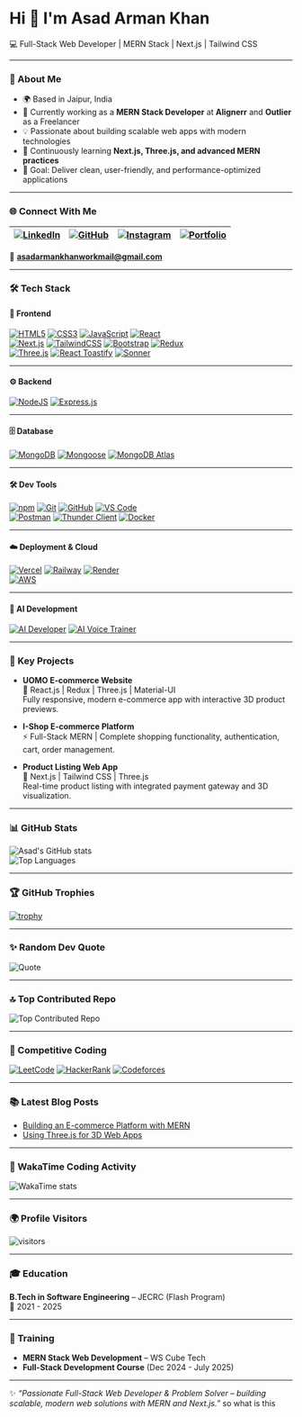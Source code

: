 # Hi 👋 I'm Asad Arman Khan

💻 Full-Stack Web Developer | MERN Stack | Next.js | Tailwind CSS  

---

### 🚀 About Me
- 🌍 Based in Jaipur, India  
- 🔭 Currently working as a **MERN Stack Developer** at **Alignerr** and **Outlier** as a Freelancer  
- 💡 Passionate about building scalable web apps with modern technologies  
- 🌱 Continuously learning **Next.js, Three.js, and advanced MERN practices**  
- 🎯 Goal: Deliver clean, user-friendly, and performance-optimized applications  

---

### 🌐 Connect With Me

| [![LinkedIn](https://img.shields.io/badge/LinkedIn-0077B5?style=for-the-badge&logo=linkedin&logoColor=white)](https://www.linkedin.com/in/asad-arman-khan-a62b5134b/) | [![GitHub](https://img.shields.io/badge/GitHub-181717?style=for-the-badge&logo=github&logoColor=white)](https://github.com/AsadArmanKhan) | [![Instagram](https://img.shields.io/badge/Instagram-E1306C?style=for-the-badge&logo=instagram&logoColor=white)](https://www.instagram.com/bboy._.asad/) | [![Portfolio](https://img.shields.io/badge/Portfolio-000000?style=for-the-badge&logo=vercel&logoColor=white)](https://wscubetech.com/portfolio/web-development/asad-khan?u=qDqQQDScNl3N1o4H7vW_sw==) |
|---|---|---|---|

📩 **asadarmankhanworkmail@gmail.com**

---

### 🛠️ Tech Stack

#### 🎨 Frontend
[![HTML5](https://img.shields.io/badge/HTML5-E34F26?style=for-the-badge&logo=html5&logoColor=white)](https://developer.mozilla.org/en-US/docs/Web/HTML) 
[![CSS3](https://img.shields.io/badge/CSS3-1572B6?style=for-the-badge&logo=css3&logoColor=white)](https://developer.mozilla.org/en-US/docs/Web/CSS) 
[![JavaScript](https://img.shields.io/badge/JavaScript-F7DF1E?style=for-the-badge&logo=javascript&logoColor=black)](https://developer.mozilla.org/en-US/docs/Web/JavaScript) 
[![React](https://img.shields.io/badge/React-20232A?style=for-the-badge&logo=react&logoColor=61DAFB)](https://reactjs.org/)  
[![Next.js](https://img.shields.io/badge/Next.js-000000?style=for-the-badge&logo=nextdotjs&logoColor=white)](https://nextjs.org/) 
[![TailwindCSS](https://img.shields.io/badge/Tailwind_CSS-38B2AC?style=for-the-badge&logo=tailwind-css&logoColor=white)](https://tailwindcss.com/) 
[![Bootstrap](https://img.shields.io/badge/Bootstrap-7952B3?style=for-the-badge&logo=bootstrap&logoColor=white)](https://getbootstrap.com/) 
[![Redux](https://img.shields.io/badge/Redux-593D88?style=for-the-badge&logo=redux&logoColor=white)](https://redux.js.org/)  
[![Three.js](https://img.shields.io/badge/Three.js-black?style=for-the-badge&logo=three.js&logoColor=white)](https://threejs.org/) 
[![React Toastify](https://img.shields.io/badge/React_Toastify-FF6F61?style=for-the-badge&logo=react&logoColor=white)](https://fkhadra.github.io/react-toastify/introduction) 
[![Sonner](https://img.shields.io/badge/Sonner-FFB703?style=for-the-badge&logo=react&logoColor=black)](https://sonner.emilkowal.ski/)

---

#### ⚙️ Backend
[![NodeJS](https://img.shields.io/badge/Node.js-6DA55F?style=for-the-badge&logo=node.js&logoColor=white)](https://nodejs.org/) 
[![Express.js](https://img.shields.io/badge/Express.js-000000?style=for-the-badge&logo=express&logoColor=white)](https://expressjs.com/)

---

#### 🗄️ Database
[![MongoDB](https://img.shields.io/badge/MongoDB-4EA94B?style=for-the-badge&logo=mongodb&logoColor=white)](https://www.mongodb.com/) 
[![Mongoose](https://img.shields.io/badge/Mongoose-880000?style=for-the-badge&logo=mongoose&logoColor=white)](https://mongoosejs.com/) 
[![MongoDB Atlas](https://img.shields.io/badge/MongoDB_Atlas-47A248?style=for-the-badge&logo=mongodb&logoColor=white)](https://www.mongodb.com/cloud/atlas)

---

#### 🛠️ Dev Tools
[![npm](https://img.shields.io/badge/npm-CB3837?style=for-the-badge&logo=npm&logoColor=white)](https://www.npmjs.com/) 
[![Git](https://img.shields.io/badge/Git-F05033?style=for-the-badge&logo=git&logoColor=white)](https://git-scm.com/) 
[![GitHub](https://img.shields.io/badge/GitHub-181717?style=for-the-badge&logo=github&logoColor=white)](https://github.com/) 
[![VS Code](https://img.shields.io/badge/VS_Code-007ACC?style=for-the-badge&logo=visual-studio-code&logoColor=white)](https://code.visualstudio.com/)  
[![Postman](https://img.shields.io/badge/Postman-FF6C37?style=for-the-badge&logo=postman&logoColor=white)](https://www.postman.com/) 
[![Thunder Client](https://img.shields.io/badge/Thunder_Client-3DDC84?style=for-the-badge&logo=visualstudiocode&logoColor=white)](https://www.thunderclient.com/) 
[![Docker](https://img.shields.io/badge/Docker-2496ED?style=for-the-badge&logo=docker&logoColor=white)](https://www.docker.com/)

---

#### ☁️ Deployment & Cloud
[![Vercel](https://img.shields.io/badge/Vercel-000000?style=for-the-badge&logo=vercel&logoColor=white)](https://vercel.com/) 
[![Railway](https://img.shields.io/badge/Railway-0B0D0E?style=for-the-badge&logo=railway&logoColor=white)](https://railway.app/) 
[![Render](https://img.shields.io/badge/Render-46E3B7?style=for-the-badge&logo=render&logoColor=black)](https://render.com/)  
[![AWS](https://img.shields.io/badge/AWS-232F3E?style=for-the-badge&logo=amazonaws&logoColor=white)](https://aws.amazon.com/)  

---

#### 🤖 AI Development
[![AI Developer](https://img.shields.io/badge/AI_Developer-0A66C2?style=for-the-badge&logo=openai&logoColor=white)](https://openai.com/) 
[![AI Voice Trainer](https://img.shields.io/badge/AI_Voice_Trainer-FF4081?style=for-the-badge&logo=googleassistant&logoColor=white)](https://cloud.google.com/text-to-speech)  

---

### 📂 Key Projects
- **UOMO E-commerce Website**  
  🛒 React.js | Redux | Three.js | Material-UI  
  Fully responsive, modern e-commerce app with interactive 3D product previews.  

- **I-Shop E-commerce Platform**  
  ⚡ Full-Stack MERN | Complete shopping functionality, authentication, cart, order management.  

- **Product Listing Web App**  
  🚀 Next.js | Tailwind CSS | Three.js  
  Real-time product listing with integrated payment gateway and 3D visualization.  

---

### 📊 GitHub Stats
![Asad's GitHub stats](https://github-readme-stats.vercel.app/api?username=AsadArmanKhan&show_icons=true&theme=radical)  
![Top Languages](https://github-readme-stats.vercel.app/api/top-langs/?username=AsadArmanKhan&layout=compact&theme=radical)  

---

### 🏆 GitHub Trophies
[![trophy](https://github-profile-trophy.vercel.app/?username=AsadArmanKhan&theme=radical&row=1&column=6)](https://github.com/ryo-ma/github-profile-trophy)

---

### ✨ Random Dev Quote
![Quote](https://quotes-github-readme.vercel.app/api?type=horizontal&theme=radical)

---

### 🔝 Top Contributed Repo
![Top Contributed Repo](https://github-contributor-stats.vercel.app/api?username=AsadArmanKhan&limit=5&theme=radical&combine_all_yearly_contributions=true)

---

### 🎯 Competitive Coding
[![LeetCode](https://img.shields.io/badge/LeetCode-FFA116?style=for-the-badge&logo=leetcode&logoColor=black)](https://leetcode.com/) 
[![HackerRank](https://img.shields.io/badge/HackerRank-2EC866?style=for-the-badge&logo=hackerrank&logoColor=white)](https://www.hackerrank.com/) 
[![Codeforces](https://img.shields.io/badge/Codeforces-445F9D?style=for-the-badge&logo=codeforces&logoColor=white)](https://codeforces.com/)

---

### 📚 Latest Blog Posts
- [Building an E-commerce Platform with MERN](#)  
- [Using Three.js for 3D Web Apps](#)  

---

### 📅 WakaTime Coding Activity
![WakaTime stats](https://github-readme-stats.vercel.app/api/wakatime?username=yourusername&theme=radical)

---

### 🌍 Profile Visitors
![visitors](https://visitor-badge.laobi.icu/badge?page_id=AsadArmanKhan)

---

### 🎓 Education
**B.Tech in Software Engineering** – JECRC (Flash Program)  
📅 2021 - 2025  

---

### 🌱 Training
- **MERN Stack Web Development** – WS Cube Tech  
- **Full-Stack Development Course** (Dec 2024 - July 2025)  

---

✨ *“Passionate Full-Stack Web Developer & Problem Solver – building scalable, modern web solutions with MERN and Next.js.”*      so what is this
